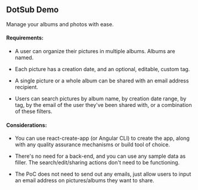 ## DotSub Demo

Manage your albums and photos with ease.

#### Requirements:

-   A user can organize their pictures in multiple albums. Albums are named.

-   Each picture has a creation date, and an optional, editable, custom tag.

-   A single picture or a whole album can be shared with an email address recipient.

-   Users can search pictures by album name, by creation date range, by tag, by the email of the user they've been shared with, or a combination of these filters.

#### Considerations:

-   You can use react-create-app (or Angular CLI) to create the app, along with any quality assurance mechanisms or build tool of choice.

-   There's no need for a back-end, and you can use any sample data as filler. The search/edit/sharing actions don't need to be functioning.

-   The PoC does not need to send out any emails, just allow users to input an email address on pictures/albums they want to share.
